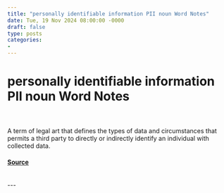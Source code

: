 ```yaml
---
title: "personally identifiable information PII noun Word Notes"
date: Tue, 19 Nov 2024 08:00:00 -0000
draft: false
type: posts
categories: 
- 
---
```

# personally identifiable information PII noun Word Notes

<br/>

<br/>
A term of legal art that defines the types of data and circumstances that permits a third party to directly or indirectly identify an individual with collected data.

#### [Source](https://thecyberwire.com/podcasts/word-notes/58/notes)

<br/>
---

